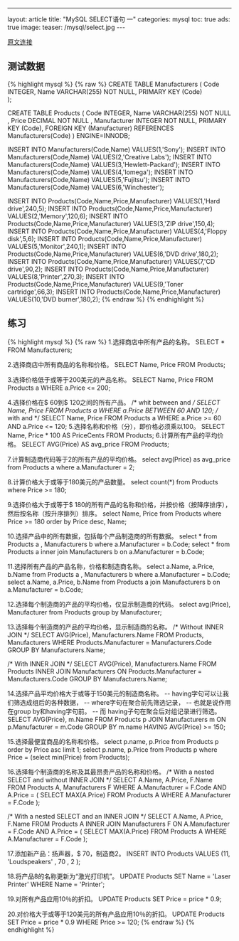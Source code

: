 ---
layout: article
title:  "MySQL SELECT语句 一"
categories: mysql
toc: true
ads: true
image:
    teaser: /mysql/select.jpg
---  

[原文连接](https://en.wikibooks.org/wiki/SQL_Exercises/The_computer_store#Sample_dataset)
## 测试数据
{% highlight mysql %}
{% raw %}
CREATE TABLE Manufacturers (
  Code INTEGER,
  Name VARCHAR(255) NOT NULL,
  PRIMARY KEY (Code)   
);

CREATE TABLE Products (
  Code INTEGER,
  Name VARCHAR(255) NOT NULL ,
  Price DECIMAL NOT NULL ,
  Manufacturer INTEGER NOT NULL,
  PRIMARY KEY (Code), 
  FOREIGN KEY (Manufacturer) REFERENCES Manufacturers(Code)
) ENGINE=INNODB;


INSERT INTO Manufacturers(Code,Name) VALUES(1,'Sony');
INSERT INTO Manufacturers(Code,Name) VALUES(2,'Creative Labs');
INSERT INTO Manufacturers(Code,Name) VALUES(3,'Hewlett-Packard');
INSERT INTO Manufacturers(Code,Name) VALUES(4,'Iomega');
INSERT INTO Manufacturers(Code,Name) VALUES(5,'Fujitsu');
INSERT INTO Manufacturers(Code,Name) VALUES(6,'Winchester');

INSERT INTO Products(Code,Name,Price,Manufacturer) VALUES(1,'Hard drive',240,5);
INSERT INTO Products(Code,Name,Price,Manufacturer) VALUES(2,'Memory',120,6);
INSERT INTO Products(Code,Name,Price,Manufacturer) VALUES(3,'ZIP drive',150,4);
INSERT INTO Products(Code,Name,Price,Manufacturer) VALUES(4,'Floppy disk',5,6);
INSERT INTO Products(Code,Name,Price,Manufacturer) VALUES(5,'Monitor',240,1);
INSERT INTO Products(Code,Name,Price,Manufacturer) VALUES(6,'DVD drive',180,2);
INSERT INTO Products(Code,Name,Price,Manufacturer) VALUES(7,'CD drive',90,2);
INSERT INTO Products(Code,Name,Price,Manufacturer) VALUES(8,'Printer',270,3);
INSERT INTO Products(Code,Name,Price,Manufacturer) VALUES(9,'Toner cartridge',66,3);
INSERT INTO Products(Code,Name,Price,Manufacturer) VALUES(10,'DVD burner',180,2);
{% endraw %}
{% endhighlight %}
## 练习
{% highlight mysql %}
{% raw %}
1.选择商店中所有产品的名称。
SELECT 
    *
FROM
    Manufacturers;

2.选择商店中所有商品的名称和价格。
SELECT 
    Name, Price
FROM
    Products;


3.选择价格低于或等于200美元的产品名称。
SELECT 
    Name, Price
FROM
    Products a
WHERE
    a.Price <= 200;

4.选择价格在$ 60到$ 120之间的所有产品。
/* whit between and */
SELECT 
    Name, Price
FROM
    Products a
WHERE
    a.Price BETWEEN 60 AND 120;
/* with and */
SELECT 
    Name, Price
FROM
    Products a
WHERE
    a.Price >= 60 AND a.Price <= 120;
5.选择名称和价格（分），即价格必须乘以100。
SELECT 
    Name, Price * 100 AS PriceCents
FROM
    Products;
6.计算所有产品的平均价格。
SELECT 
    AVG(Price) AS avg_price
FROM
    Products;

7.计算制造商代码等于2的所有产品的平均价格。
select avg(Price)  as avg_price from Products a where a.Manufacturer = 2;

8.计算价格大于或等于180美元的产品数量。
select count(*) from Products where Price >= 180;

9.选择价格大于或等于$ 180的所有产品的名称和价格，并按价格（按降序排序），然后按名称（按升序排列）排序。
select  Name, Price from Products where Price >= 180 order by Price desc, Name;

10.选择产品中的所有数据，包括每个产品制造商的所有数据。
select * from Products a , Manufacturers  b where a.Manufacturer = b.Code;
select * from Products a inner join Manufacturers b on a.Manufacturer = b.Code;

11.选择所有产品的产品名称，价格和制造商名称。
select a.Name, a.Price, b.Name from Products a , Manufacturers  b where a.Manufacturer = b.Code;
select a.Name, a.Price, b.Name from Products a join  Manufacturers  b on a.Manufacturer = b.Code;


12.选择每个制造商的产品的平均价格，仅显示制造商的代码。
select avg(Price), Manufacturer from Products group by Manufacturer;

13.选择每个制造商的产品的平均价格，显示制造商的名称。
 /* Without INNER JOIN */
 SELECT AVG(Price), Manufacturers.Name
   FROM Products, Manufacturers
   WHERE Products.Manufacturer = Manufacturers.Code
   GROUP BY Manufacturers.Name;
 
 /* With INNER JOIN */
 SELECT AVG(Price), Manufacturers.Name
   FROM Products INNER JOIN Manufacturers
   ON Products.Manufacturer = Manufacturers.Code
   GROUP BY Manufacturers.Name;

14.选择产品平均价格大于或等于150美元的制造商名称。
-- having字句可以让我们筛选成组后的各种数据，
-- where字句在聚合前先筛选记录，
-- 也就是说作用在group by和having字句前。
-- 而 having子句在聚合后对组记录进行筛选。
SELECT 
    AVG(Price), m.Name
FROM
    Products p
        JOIN
    Manufacturers m ON p.Manufacturer = m.Code
GROUP BY m.name
HAVING AVG(Price) >= 150;

15.选择最便宜商品的名称和价格。
select p.name, p.Price from Products p order by Price asc limit 1;
select p.name, p.Price from Products p where Price = (select min(Price) from Products);

16.选择每个制造商的名称及其最昂贵产品的名称和价格。
 /* With a nested SELECT and without INNER JOIN */
   SELECT A.Name, A.Price, F.Name
   FROM Products A, Manufacturers F
   WHERE A.Manufacturer = F.Code
     AND A.Price =
     (
       SELECT MAX(A.Price)
         FROM Products A
         WHERE A.Manufacturer = F.Code
     );
 
 /* With a nested SELECT and an INNER JOIN */
   SELECT A.Name, A.Price, F.Name
   FROM Products A INNER JOIN Manufacturers F
   ON A.Manufacturer = F.Code
     AND A.Price =
     (
       SELECT MAX(A.Price)
         FROM Products A
         WHERE A.Manufacturer = F.Code
     );


17.添加新产品：扬声器，$ 70，制造商2。
INSERT INTO Products VALUES (11, 'Loudspeakers' , 70 , 2 );

18.将产品8的名称更新为“激光打印机”。
UPDATE Products 
SET 
    Name = 'Laser Printer'
WHERE
    Name = 'Printer';

19.对所有产品应用10％的折扣。
UPDATE Products 
SET 
    Price = price * 0.9;

20.对价格大于或等于120美元的所有产品应用10％的折扣。
UPDATE Products 
SET 
    Price = price * 0.9
WHERE
    Price >= 120;
{% endraw %}
{% endhighlight %}
